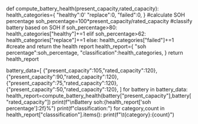 def compute_battery_health(present_capacity,rated_capacity):
    health_categories={
        "healthy":0'
        "replace":0,
        "failed":0,
    }
#calculate SOH percentage
    soh_percentage=100*present_capacity/rated_capacity
#classify battery based on SOH
    if soh_percentage>80:
       health_categories["healthy"]+=1
    elif soh_percentage>62:
          health_categories["replace"]+=1
    else:
          health_categories["failed"]+=1
  #create and return the health report
    health_report={
           "soh percentage":soh_percentage,
           "classification":health_categories,
           }
    return health_report

battery_data=[
    {"present_capacity":105,"rated_capacity":120},
    {"present_capacity":90,"rated_capacity":120},
    {"present_capacity":75,"rated_capacity":120},
    {"present_capacity":50,"rated_capacity":120},
    ]
for battery in battery_data:
        health_report=compute_battery_health(battery["present_capacity"],battery["rated_capacity"])
        print(f"\nBattery soh:{health_report['soh percentage']:2f}%")
        print(f"classification:")
        for category,count in health_report["classsification"].items():
            print(f"\t{category}:{count}")
    
